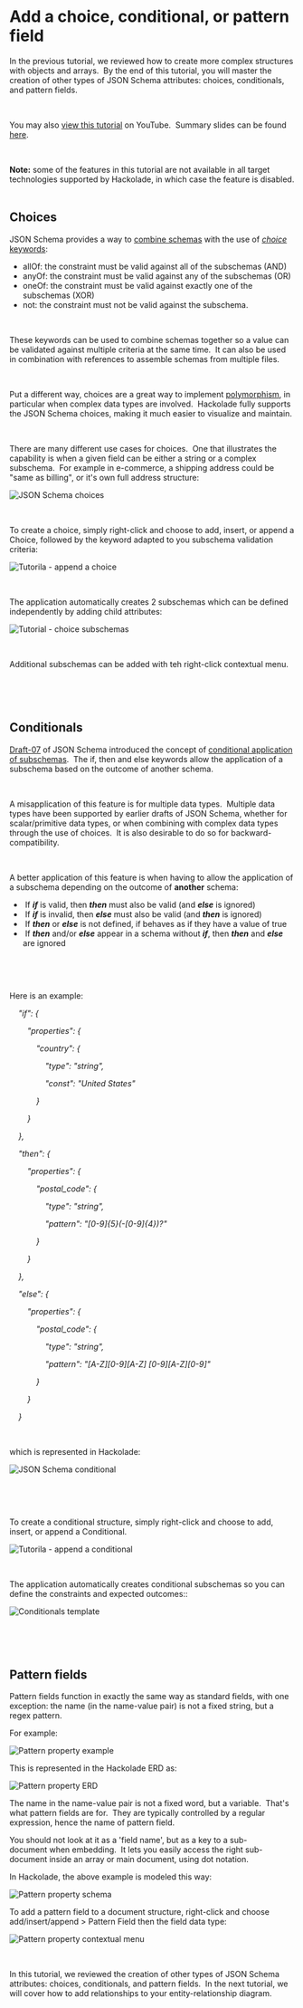 # Add a choice, conditional, or pattern field

In the previous tutorial, we reviewed how to create more complex structures with objects and arrays.&nbsp; By the end of this tutorial, you will master the creation of other types of JSON Schema attributes: choices, conditionals, and pattern fields.

&nbsp;

You may also [view this tutorial](<https://youtu.be/\_tjZGmn7ilg> "target=\"\_blank\"") on YouTube.&nbsp; Summary slides can be found [here](<https://www.slideshare.net/PascalDesmarets1/hackolade-tutorial-part-6-add-choice-conditional-pattern-fieldspdf> "target=\"\_blank\"").

&nbsp;

**Note:** some of the features in this tutorial are not available in all target technologies supported by Hackolade, in which case the feature is disabled. &nbsp;

## Choices

JSON Schema provides a way to [combine schemas](<https://json-schema.org/understanding-json-schema/reference/combining> "target=\"\_blank\"") with the use of [*choice* keywords](<https://json-schema.org/understanding-json-schema/reference/combining.html> "target=\"\_blank\""):

* allOf: the constraint must be valid against all of the subschemas (AND)
* anyOf: the constraint must be valid against any of the subschemas (OR)
* oneOf: the constraint must be valid against exactly one of the subschemas (XOR)
* not: the constraint must not be valid against the subschema.

&nbsp;

These keywords can be used to combine schemas together so a value can be validated against multiple criteria at the same time.&nbsp; It can also be used in combination with references to assemble schemas from multiple files.

&nbsp;

Put a different way, choices are a great way to implement [polymorphism](<Whatispolymorphism.md>), in particular when complex data types are involved.&nbsp; Hackolade fully supports the JSON Schema choices, making it much easier to visualize and maintain.

&nbsp;

There are many different use cases for choices.&nbsp; One that illustrates the capability is when a given field can be either a string or a complex subschema.&nbsp; For example in e-commerce, a shipping address could be "same as billing", or it's own full address structure:

![JSON Schema choices](<lib/JSON Schema choices.png>)

&nbsp;

To create a choice, simply right-click and choose to add, insert, or append a Choice, followed by the keyword adapted to you subschema validation criteria:

![Tutorila - append a choice](<lib/Tutorila - append a choice.png>)

&nbsp;

The application automatically creates 2 subschemas which can be defined independently by adding child attributes:

![Tutorial - choice subschemas](<lib/Tutorial - choice subschemas.png>)

&nbsp;

Additional subschemas can be added with teh right-click contextual menu.

&nbsp;

&nbsp;

## Conditionals

[Draft-07](<https://json-schema.org/specification-links.html#draft-7> "target=\"\_blank\"") of JSON Schema introduced the concept of [conditional application of subschemas](<https://json-schema.org/understanding-json-schema/reference/conditionals.html> "target=\"\_blank\"").&nbsp; The if, then and else keywords allow the application of a subschema based on the outcome of another schema.

&nbsp;

A misapplication of this feature is for multiple data types.&nbsp; Multiple data types have been supported by earlier drafts of JSON Schema, whether for scalar/primitive data types, or when combining with complex data types through the use of choices.&nbsp; It is also desirable to do so for backward-compatibility.

&nbsp;

A better application of this feature is when having to allow the application of a subschema depending on the outcome of **another** schema:

* &nbsp;If ***if*** is valid, then ***then*** must also be valid (and ***else*** is ignored)&nbsp;
* &nbsp;If ***if*** is invalid, then ***else*** must also be valid (and ***then*** is ignored)
* &nbsp;If ***then*** or ***else*** is not defined, if behaves as if they have a value of true
* &nbsp;If ***then*** and/or ***else*** appear in a schema without ***if***, then ***then*** and ***else*** are ignored

&nbsp;

&nbsp;

Here is an example:

*&nbsp; &nbsp; "if": {*

*&nbsp; &nbsp; &nbsp; &nbsp; "properties": {*

*&nbsp; &nbsp; &nbsp; &nbsp; &nbsp; &nbsp; "country": {*

*&nbsp; &nbsp; &nbsp; &nbsp; &nbsp; &nbsp; &nbsp; &nbsp; "type": "string",*

*&nbsp; &nbsp; &nbsp; &nbsp; &nbsp; &nbsp; &nbsp; &nbsp; "const": "United States"*

*&nbsp; &nbsp; &nbsp; &nbsp; &nbsp; &nbsp; }*

*&nbsp; &nbsp; &nbsp; &nbsp; }*

*&nbsp; &nbsp; },*

*&nbsp; &nbsp; "then": {*

*&nbsp; &nbsp; &nbsp; &nbsp; "properties": {*

*&nbsp; &nbsp; &nbsp; &nbsp; &nbsp; &nbsp; "postal\_code": {*

*&nbsp; &nbsp; &nbsp; &nbsp; &nbsp; &nbsp; &nbsp; &nbsp; "type": "string",*

*&nbsp; &nbsp; &nbsp; &nbsp; &nbsp; &nbsp; &nbsp; &nbsp; "pattern": "\[0-9\]{5}(-\[0-9\]{4})?"*

*&nbsp; &nbsp; &nbsp; &nbsp; &nbsp; &nbsp; }*

*&nbsp; &nbsp; &nbsp; &nbsp; }*

*&nbsp; &nbsp; },*

*&nbsp; &nbsp; "else": {*

*&nbsp; &nbsp; &nbsp; &nbsp; "properties": {*

*&nbsp; &nbsp; &nbsp; &nbsp; &nbsp; &nbsp; "postal\_code": {*

*&nbsp; &nbsp; &nbsp; &nbsp; &nbsp; &nbsp; &nbsp; &nbsp; "type": "string",*

*&nbsp; &nbsp; &nbsp; &nbsp; &nbsp; &nbsp; &nbsp; &nbsp; "pattern": "\[A-Z\]\[0-9\]\[A-Z\] \[0-9\]\[A-Z\]\[0-9\]"*

*&nbsp; &nbsp; &nbsp; &nbsp; &nbsp; &nbsp; }*

*&nbsp; &nbsp; &nbsp; &nbsp; }*

*&nbsp; &nbsp; }*

&nbsp;

which is represented in Hackolade:

![JSON Schema conditional](<lib/JSON Schema conditional.png>)

&nbsp;

&nbsp;

To create a conditional structure, simply right-click and choose to add, insert, or append a Conditional. &nbsp;

![Tutorila - append a conditional](<lib/Tutorila - append a conditional.png>)

&nbsp;

The application automatically creates conditional subschemas so you can define the constraints and expected outcomes::

![Conditionals template](<lib/Conditionals template.png>)

&nbsp;

&nbsp;

## Pattern fields

Pattern fields function in exactly the same way as standard fields, with one exception: the name (in the name-value pair) is not a fixed string, but a regex pattern.

For example:

![Pattern property example](<lib/Pattern property example.png>)

This is represented in the Hackolade ERD as:

![Pattern property ERD](<lib/Pattern property ERD.png>)

The name in the name-value pair is not a fixed word, but a variable.  That's what pattern fields are for.  They are typically controlled by a regular expression, hence the name of pattern field.

You should not look at it as a 'field name', but as a key to a sub-document when embedding.  It lets you easily access the right sub-document inside an array or main document, using dot notation.

In Hackolade, the above example is modeled this way:

![Pattern property schema](<lib/Pattern property schema.png>)

To add a pattern field to a document structure, right-click and choose add/insert/append \> Pattern Field then the field data type:

![Pattern property contextual menu](<lib/Pattern property contextual menu.png>)

&nbsp;

In this tutorial, we reviewed the creation of other types of JSON Schema attributes: choices, conditionals, and pattern fields.&nbsp; In the next tutorial, we will cover how to add relationships to your entity-relationship diagram.


